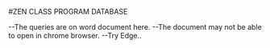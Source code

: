 #ZEN CLASS PROGRAM DATABASE

--The queries are on word document here.
--The document may not be able to open in chrome browser.
--Try Edge..
